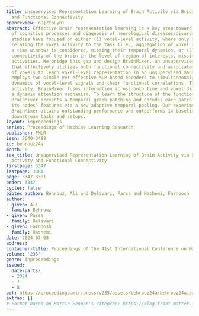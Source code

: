 ```yaml
---
title: Unsupervised Representation Learning of Brain Activity via Bridging Voxel Activity
  and Functional Connectivity
openreview: nOjZfpLyh1
abstract: Effective brain representation learning is a key step toward the understanding
  of cognitive processes and diagnosis of neurological diseases/disorders. Existing
  studies have focused on either (1) voxel-level activity, where only a single weight
  relating the voxel activity to the task (i.e., aggregation of voxel activity over
  a time window) is considered, missing their temporal dynamics, or (2) functional
  connectivity of the brain in the level of region of interests, missing voxel-level
  activities. We bridge this gap and design BrainMixer, an unsupervised learning framework
  that effectively utilizes both functional connectivity and associated time series
  of voxels to learn voxel-level representation in an unsupervised manner. BrainMixer
  employs two simple yet effective MLP-based encoders to simultaneously learn the
  dynamics of voxel-level signals and their functional correlations. To encode voxel
  activity, BrainMixer fuses information across both time and voxel dimensions via
  a dynamic attention mechanism. To learn the structure of the functional connectivity,
  BrainMixer presents a temporal graph patching and encodes each patch by combining
  its nodes’ features via a new adaptive temporal pooling. Our experiments show that
  BrainMixer attains outstanding performance and outperforms 14 baselines in different
  downstream tasks and setups.
layout: inproceedings
series: Proceedings of Machine Learning Research
publisher: PMLR
issn: 2640-3498
id: behrouz24a
month: 0
tex_title: Unsupervised Representation Learning of Brain Activity via Bridging Voxel
  Activity and Functional Connectivity
firstpage: 3347
lastpage: 3381
page: 3347-3381
order: 3347
cycles: false
bibtex_author: Behrouz, Ali and Delavari, Parsa and Hashemi, Farnoosh
author:
- given: Ali
  family: Behrouz
- given: Parsa
  family: Delavari
- given: Farnoosh
  family: Hashemi
date: 2024-07-08
address:
container-title: Proceedings of the 41st International Conference on Machine Learning
volume: '235'
genre: inproceedings
issued:
  date-parts:
  - 2024
  - 7
  - 8
pdf: https://proceedings.mlr.press/v235/assets/behrouz24a/behrouz24a.pdf
extras: []
# Format based on Martin Fenner's citeproc: https://blog.front-matter.io/posts/citeproc-yaml-for-bibliographies/
---
```


